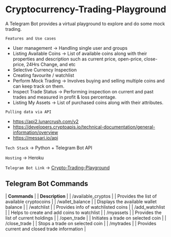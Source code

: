 # Cryptocurrency-Trading-Playground
A Telegram Bot provides a virtual playground to explore and do some mock trading.

`Features and Use cases`
- User management -> Handling single user and groups
- Listing Available Coins -> List of available coins along with their properties and description such as current price, open-price, close-price, 24Hrs Change, and etc
- Selective Currency Inspection
- Creating favourite / watchlist
- Perform Mock Trading -> Involves buying and selling multiple coins and can keep track on them.
- Inspect Trade Status -> Performing inspection on current and past trades and measured in profit & loss percentage.
- Listing My Assets -> List of purchased coins along with their attributes.

`Pulling data via API`
- https://api2.lunarcrush.com/v2
- https://developers.cryptoapis.io/technical-documentation/general-information/overview
- https://messari.io/api

`Tech Stack` -> Python + Telegram Bot API

`Hosting` -> Heroku

`Telegram Bot Link` ->  [Crypto-Trading-Playground](https://t.me/Crypto_trading_plaground_bot)

## Telegram Bot Commands

| **Commands** |               | **Description** |
| /available_cryptos |   | Provides the list of available cryptocoins |
| /wallet_balance |      | Displays the available wallet balance |
| /watchlist |           | Provides info of watchlisted coins |
| /add_watchlist |       | Helps to create and add coins to watchlist |
| /myassets |            | Provides the list of current holdings |
| /open_trade |          | Initiates a trade on selected coin |
| /close_trade |         | Stops a trade on selected coin |
| /mytrades |            | Provides current and closed trade information | 

